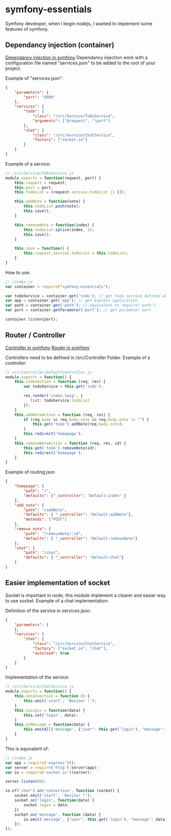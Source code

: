 # symfony-essentials

Symfony developer, when i begin nodejs, I wanted to implement some features of symfony.

## Dependancy injection (container)
[Dependancy injection in symfony](https://symfony.com/doc/current/components/dependency_injection.html)
Dependancy injection work with a configuration file named "services.json" to be added to the root of your project.

Example of "services.json":
```json
{
    "parameters": {
        "port": "8080"
    },
    "services": {
        "todo": {
            "class": "/src/Service/ToDoService",
            "arguments": ["@request", "!port"]
        },
        "chat": {
            "class": "/src/Service/ChatService",
            "factory": ["socket.io"]
        }
    }
}
```

Example of a service:
```js
// /src/Service/ToDoService.js
module.exports = function(request, port) {
    this.request = request;
    this.port = port;
    this.todoList = (request.session.todoList || []);

    this.addNote = function(note) {
        this.todoList.push(note);
        this.save();
    }

    this.removeNote = function(index) {
        this.todoList.splice(index, 1);
        this.save();
    }

    this.save = function() {
        this.request.session.todoList = this.todoList;
    }
}
```


How to use:
```js
// /index.js
var container = require("symfony-essentials");

var todoService = container.get('todo'); // get todo service defined above
var app = container.get('app'); // get express application
var path = container.get('path'); // equivalent to require('path')
var port = container.getParameter('port'); // get parameter port

container.listen(port);
```

## Router / Controller
[Controller in symfony](https://symfony.com/doc/current/controller.html)
[Router in symfony](http://symfony.com/doc/current/routing.html)

Controllers need to be defined in /src/Controller Folder.
Example of a controller:
```js
// src/Controller/DefaultController.js
module.exports = function() {
    this.indexAction = function (req, res) {
        var todoService = this.get('todo');

        res.render('index.twig', {
           list: todoService.todoList
        });
    }
    this.addNoteAction = function (req, res) {
        if (req.body && req.body.note && req.body.note != "") {
            this.get('todo').addNote(req.body.note);
        }
        this.redirect('homepage');
    }
    this.removeNoteAction = function (req, res, id) {
        this.get('todo').removeNote(id);
        this.redirect('homepage');
    }
}
```

Example of routing.json
```json
{
    "homepage": {
        "path": "/",
        "defaults": {"_controller": "Default:index" }
    },
    "add_note": {
        "path": "/addNote",
        "defaults": { "_controller": "Default:addNote"},
        "methods": ["POST"]
    },
    "remove_note": {
        "path": "/removeNote/:id",
        "defaults": { "_controller": "Default:removeNote"}
    },
    "chat": {
        "path": "/chat",
        "defaults": { "_controller": "Default:chat"}
    }
}
```

## Easier implementation of socket
Socket is important in node, this module implement a clearer and easier way to use socket. Example of a chat implementation:

Definition of the service in services.json:
```json
{
    "parameters": {
    },
    "services": {
        "chat": {
            "class": "/src/Service/ChatService",
            "factory": ["socket.io", "chat"],
            "autoload": true
        }
    }
}
```

Implementation of the service:
```js
// /src/Service/ChatService.js
module.exports = function() {
    this.onConnection = function () {
        this.emit('start', 'Bonjour !');
    }
    this.onLogin = function(data) {
        this.set('login', data);
    }
    this.onMessage = function(data) {
        this.emitAll('message', {"user": this.get('login'), "message": data});
    }
}
```

This is equivalent of:
```js
// /index.js
var app = require('express')();
var server = require('http').Server(app);
var io = require('socket.io')(server);

server.listen(80);

io.of('chat').on('connection', function (socket) {
    socket.emit('start', 'Bonjour !');
    socket.on('login', function(data) {
        socket.login = data;
    })
    socket.on('message', function (data) {
        io.emit('message', {"user": this.get('login'), "message": data});
    });
});
```
